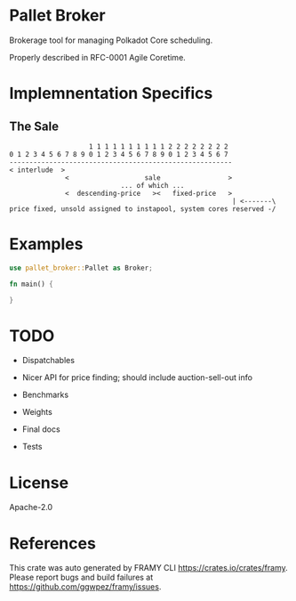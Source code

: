 # Pallet Broker

Brokerage tool for managing Polkadot Core scheduling.

Properly described in RFC-0001 Agile Coretime.

# Implemnentation Specifics

## The Sale

```
					1 1 1 1 1 1 1 1 1 1 2 2 2 2 2 2 2 2
0 1 2 3 4 5 6 7 8 9 0 1 2 3 4 5 6 7 8 9 0 1 2 3 4 5 6 7
--------------------------------------------------------
< interlude  >
			  <                   sale                 >
							... of which ...
			  <  descending-price   ><   fixed-price   >
														| <-------\
price fixed, unsold assigned to instapool, system cores reserved -/
```

# Examples

```rust
use pallet_broker::Pallet as Broker;

fn main() {

}
```

# TODO

- Dispatchables
- Nicer API for price finding; should include auction-sell-out info

- Benchmarks
- Weights
- Final docs
- Tests

# License

Apache-2.0

# References
This crate was auto generated by FRAMY CLI <https://crates.io/crates/framy>.  
Please report bugs and build failures at <https://github.com/ggwpez/framy/issues>.

